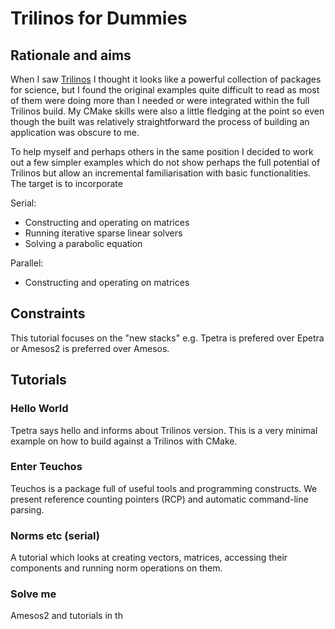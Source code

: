 # Trilinos for Dummies

## Rationale and aims

When I saw [Trilinos](https://trilinos.org/) I thought it looks like a powerful
collection of packages for science, but I found the original examples quite
difficult to read as most of them were doing more than I needed or were
integrated within the full Trilinos build. My CMake skills were also a little
fledging at the point so even though the built was relatively straightforward
the process of building an application was obscure to me.

To help myself and perhaps others in the same position I decided to work out a
few simpler examples which do not show perhaps the full potential of Trilinos
but allow an incremental familiarisation with basic functionalities. The
target is to incorporate

Serial:
 - Constructing and operating on matrices
 - Running iterative sparse linear solvers
 - Solving a parabolic equation

Parallel:
 - Constructing and operating on matrices

## Constraints

This tutorial focuses on the "new stacks" e.g. Tpetra is prefered over Epetra
or Amesos2 is preferred over Amesos. 

## Tutorials

### Hello World

Tpetra says hello and informs about Trilinos version. This is a very minimal example
on how to build against a Trilinos with CMake.

### Enter Teuchos

Teuchos is a package full of useful tools and programming constructs. We
present reference counting pointers (RCP) and automatic command-line parsing.

### Norms etc (serial)

A tutorial which looks at creating vectors, matrices, accessing their
components and running norm operations on them.

### Solve me

Amesos2 and tutorials in th

